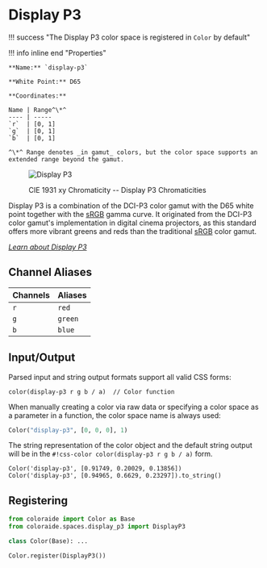 # Display P3

!!! success "The Display P3 color space is registered in `Color` by default"

<div class="info-container" markdown>
!!! info inline end "Properties"

    **Name:** `display-p3`

    **White Point:** D65

    **Coordinates:**

    Name | Range^\*^
    ---- | -----
    `r`  | [0, 1]
    `g`  | [0, 1]
    `b`  | [0, 1]

    ^\*^ Range denotes _in gamut_ colors, but the color space supports an extended range beyond the gamut.

<figure markdown>

![Display P3](../images/display-p3.png)

<figcaption markdown>
CIE 1931 xy Chromaticity -- Display P3 Chromaticities
</figcaption>
</figure>

Display P3 is a combination of the DCI-P3 color gamut with the D65 white point together with the [sRGB](./srgb.md) gamma
curve. It originated from the DCI-P3 color gamut's implementation in digital cinema projectors, as this standard offers
more vibrant greens and reds than the traditional [sRGB](./srgb.md) color gamut.

_[Learn about Display P3](https://www.color.org/chardata/rgb/DisplayP3.xalter)_
</div>

## Channel Aliases

Channels | Aliases
-------- | -------
`r`      | `red`
`g`      | `green`
`b`      | `blue`

## Input/Output

Parsed input and string output formats support all valid CSS forms:

```css-color
color(display-p3 r g b / a)  // Color function
```

When manually creating a color via raw data or specifying a color space as a parameter in a function, the color
space name is always used:

```py
Color("display-p3", [0, 0, 0], 1)
```

The string representation of the color object and the default string output will be in the
`#!css-color color(display-p3 r g b / a)` form.

```playground
Color('display-p3', [0.91749, 0.20029, 0.13856])
Color('display-p3', [0.94965, 0.6629, 0.23297]).to_string()
```

## Registering

```py
from coloraide import Color as Base
from coloraide.spaces.display_p3 import DisplayP3

class Color(Base): ...

Color.register(DisplayP3())
```

